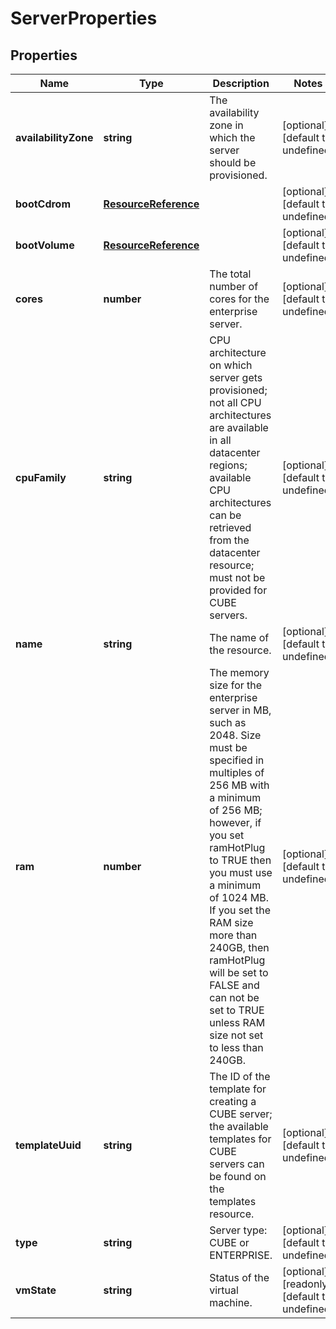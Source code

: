 # ServerProperties

## Properties
| Name | Type | Description | Notes |
| ------------ | ------------- | ------------- | ------------- |
| **availabilityZone** | **string** | The availability zone in which the server should be provisioned. | [optional] [default to undefined] |
| **bootCdrom** | [**ResourceReference**](ResourceReference.md) |  | [optional] [default to undefined] |
| **bootVolume** | [**ResourceReference**](ResourceReference.md) |  | [optional] [default to undefined] |
| **cores** | **number** | The total number of cores for the enterprise server. | [optional] [default to undefined] |
| **cpuFamily** | **string** | CPU architecture on which server gets provisioned; not all CPU architectures are available in all datacenter regions; available CPU architectures can be retrieved from the datacenter resource; must not be provided for CUBE servers. | [optional] [default to undefined] |
| **name** | **string** | The name of the  resource. | [optional] [default to undefined] |
| **ram** | **number** | The memory size for the enterprise server in MB, such as 2048. Size must be specified in multiples of 256 MB with a minimum of 256 MB; however, if you set ramHotPlug to TRUE then you must use a minimum of 1024 MB. If you set the RAM size more than 240GB, then ramHotPlug will be set to FALSE and can not be set to TRUE unless RAM size not set to less than 240GB. | [optional] [default to undefined] |
| **templateUuid** | **string** | The ID of the template for creating a CUBE server; the available templates for CUBE servers can be found on the templates resource. | [optional] [default to undefined] |
| **type** | **string** | Server type: CUBE or ENTERPRISE. | [optional] [default to undefined] |
| **vmState** | **string** | Status of the virtual machine. | [optional] [readonly] [default to undefined] |


